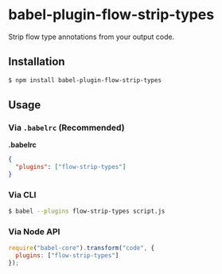 # babel-plugin-flow-strip-types

Strip flow type annotations from your output code.

## Installation

```sh
$ npm install babel-plugin-flow-strip-types
```

## Usage

### Via `.babelrc` (Recommended)

**.babelrc**

```json
{
  "plugins": ["flow-strip-types"]
}
```

### Via CLI

```sh
$ babel --plugins flow-strip-types script.js
```

### Via Node API

```javascript
require("babel-core").transform("code", {
  plugins: ["flow-strip-types"]
});
```
